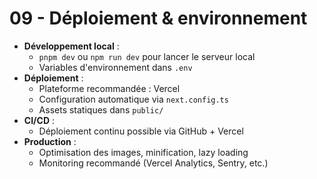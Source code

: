# 09 - Déploiement & environnement

- **Développement local** :
  - `pnpm dev` ou `npm run dev` pour lancer le serveur local
  - Variables d'environnement dans `.env`
- **Déploiement** :
  - Plateforme recommandée : Vercel
  - Configuration automatique via `next.config.ts`
  - Assets statiques dans `public/`
- **CI/CD** :
  - Déploiement continu possible via GitHub + Vercel
- **Production** :
  - Optimisation des images, minification, lazy loading
  - Monitoring recommandé (Vercel Analytics, Sentry, etc.)
